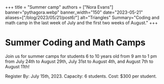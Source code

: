 +++
title = "Summer camp"
authors = ["Nora Evans"]
banner="pythagora.webp"
banner_width="150"
date="2023-05-21"
aliases=["/blog/2023/05/21/post6/"]
alt="Triangles"
Summary="Coding and math camp in the last week of July and the first two weeks of August."
+++

# Summer Coding and Math Camps

Join us for summer camps for students 6 to 10 years old from 9 am to 1 pm from July 24th to August 29th, July 31st to August 4th, and August 7th to August 11th!

Register By: July 15th, 2023. Capacity: 6 students. Cost: $300 per student.